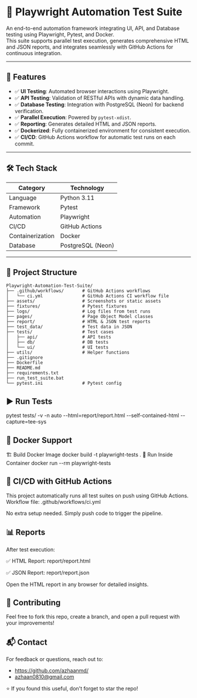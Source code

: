 # 📘 Playwright Automation Test Suite

An end-to-end automation framework integrating UI, API, and Database testing using Playwright, Pytest, and Docker.  
This suite supports parallel test execution, generates comprehensive HTML and JSON reports, and integrates seamlessly with GitHub Actions for continuous integration.

---

## 🚀 Features

- ✅ **UI Testing**: Automated browser interactions using Playwright.
- ✅ **API Testing**: Validation of RESTful APIs with dynamic data handling.
- ✅ **Database Testing**: Integration with PostgreSQL (Neon) for backend verification.
- ✅ **Parallel Execution**: Powered by `pytest-xdist`.
- ✅ **Reporting**: Generates detailed HTML and JSON reports.
- ✅ **Dockerized**: Fully containerized environment for consistent execution.
- ✅ **CI/CD**: GitHub Actions workflow for automatic test runs on each commit.

---

## 🛠️ Tech Stack

| Category       | Technology       |
|----------------|------------------|
| Language       | Python 3.11      |
| Framework      | Pytest           |
| Automation     | Playwright       |
| CI/CD          | GitHub Actions   |
| Containerization | Docker         |
| Database       | PostgreSQL (Neon) |

---

## 📂 Project Structure
```text
Playwright-Automation-Test-Suite/
├── .github/workflows/       # GitHub Actions workflows
│   └── ci.yml               # GitHub Actions CI workflow file
├── assets/                  # Screenshots or static assets
├── fixtures/                # Pytest fixtures
├── logs/                    # Log files from test runs
├── pages/                   # Page Object Model classes
├── report/                  # HTML & JSON test reports
├── test_data/               # Test data in JSON
├── tests/                   # Test cases
│   ├── api/                 # API tests
│   ├── db/                  # DB tests
│   └── ui/                  # UI tests
├── utils/                   # Helper functions
├── .gitignore
├── Dockerfile
├── README.md
├── requirements.txt
├── run_test_suite.bat
└── pytest.ini               # Pytest config
```

## ▶️ Run Tests
pytest tests/ -v -n auto --html=report/report.html --self-contained-html --capture=tee-sys

## 🐳 Docker Support
🏗️ Build Docker Image
docker build -t playwright-tests .
🧪 Run Inside Container
docker run --rm playwright-tests

## 🔄 CI/CD with GitHub Actions
This project automatically runs all test suites on push using GitHub Actions.
Workflow file: .github/workflows/ci.yml

No extra setup needed. Simply push code to trigger the pipeline.

## 📊 Reports
After test execution:

✅ HTML Report: report/report.html

✅ JSON Report: report/report.json

Open the HTML report in any browser for detailed insights.


## 🙌 Contributing
Feel free to fork this repo, create a branch, and open a pull request with your improvements!

## 📬 Contact
For feedback or questions, reach out to: 
- https://github.com/azhaanmd/
- azhaan0810@gmail.com

⭐ If you found this useful, don't forget to star the repo!

